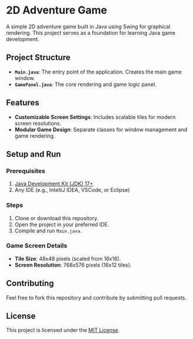 # 2D Adventure Game

A simple 2D adventure game built in Java using Swing for graphical rendering. This project serves as a foundation for learning Java game development.

## **Project Structure**
- **`Main.java`**: The entry point of the application. Creates the main game window.
- **`GamePanel.java`**: The core rendering and game logic panel.

## **Features**
- **Customizable Screen Settings**: Includes scalable tiles for modern screen resolutions.
- **Modular Game Design**: Separate classes for window management and game rendering.

## **Setup and Run**

### **Prerequisites**
1. [Java Development Kit (JDK) 17+](https://www.oracle.com/java/technologies/javase-downloads.html)
2. Any IDE (e.g., IntelliJ IDEA, VSCode, or Eclipse)

### **Steps**
1. Clone or download this repository.
2. Open the project in your preferred IDE.
3. Compile and run `Main.java`.

### **Game Screen Details**
- **Tile Size**: 48x48 pixels (scaled from 16x16).
- **Screen Resolution**: 768x576 pixels (16x12 tiles).

## **Contributing**
Feel free to fork this repository and contribute by submitting pull requests.

## **License**
This project is licensed under the [MIT License](https://opensource.org/licenses/MIT).
